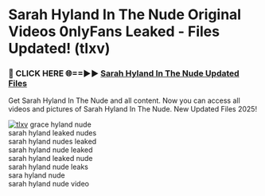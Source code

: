 # Sarah Hyland In The Nude Original Videos 0nlyFans Leaked - Files Updated! (tlxv)

<h3>🔴 CLICK HERE 🌐==►► <a href="https://tinyurl.com/4mcuefdz" rel="nofollow">Sarah Hyland In The Nude Updated Files</a></h3>

Get Sarah Hyland In The Nude and all content. Now you can access all videos and pictures of Sarah Hyland In The Nude. New Updated Files 2025!

[![tlxv](https://i.imgur.com/StAQSOY.gif)](https://tinyurl.com/4mcuefdz)
grace hyland nude<br>
sarah hyland leaked nudes<br>
sarah hyland nudes leaked<br>
sarah hyland nude leaked<br>
sarah hyland leaked nude<br>
sarah hyland nude leaks<br>
sara hyland nude<br>
sarah hyland nude video